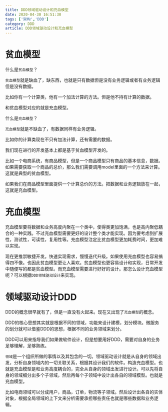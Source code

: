 ```yaml
---
title: DDD领域驱动设计和充血模型
date: 2020-04-30 16:51:30
tags: ['架构','DDD']
category: DDD
article: DDD领域驱动设计和充血模型
---
```


# 贫血模型

什么是`贫血模型`？

`贫血模型`就是缺血了，缺东西，也就是只有数据但是没有业务逻辑或者有业务逻辑但是没有数据。

比如你有一个计算类，他有一个加法计算的方法。但是他不持有计算的数据。

和贫血模型对应的就是充血模型。

什么是`充血模型`？

`充血模型`就是不缺血了，有数据同样有业务逻辑。

比如你的计算类现在不只有加法计算，还有需要的数据。

我们现在进行的开发基本上都是基于贫血模型开发的。

比如一个电商系统，有商品模型，但是一个商品模型只有商品的基本信息，数据。如果需要获取一个商品的总价，那么我们需要调用model里面的一个方法来计算。这就是典型的贫血模型。

如果我们在商品模型里面提供一个计算总价的方法。把数据和业务逻辑放在一起，这就是充血模型。

# 充血模型

充血模型要将数据和业务高度内聚在一个类中，使得类更加饱满，也是高内聚低耦合的一种实践。不过充血模型需要更好的设计整个类才能实现。因为要考虑到扩展性，测试性，可读性，复用性等。充血模型注定比贫血模型更加耗费时间，更加难以实现。

现在更推崇敏捷开发。快速实现需求，慢慢迭代升级。如果使用充血模型也容易搞得四不像。也因此贫血模型更让人喜欢。贫血模型也更容易设计和实现，日常开发中随便写的都是贫血模型。而充血模型需要进行好好的设计。那怎么设计充血模型呢？可以根据`DDD领域驱动设计`来实现。

# 领域驱动设计DDD

DDD的概念很早就有了，但是一直没有火起来。现在又出现了`充血模型`的概念。

DDD的核心思想其实就是根据不同的领域，功能来设计建模，划分模块。微服务的划分就可以借鉴DDD的思想，根据不同的业务领域来划分。

DDD可以用来指导我们如果做软件设计，但是想要用好DDD，需要对自身的业务足够理解，足够熟练。

`领域`是一个组织所做的事情以及其包含的一切。领域驱动设计就是从自身的领域出发，分析自身领域内的一切关联关系，根据其设计我们的软件。构造充血模型。也就是充血模型是和业务高度耦合的，完全从自身的领域出发进行设计。可以先将自身的领域细分出多个子领域，然后再每个子领域中设计出各自的领域模型。也就是充血模型。

比如电商领域可以分成用户，商品，订单，物流等子领域。然后设计出各自的实体对象，根据全局领域的上下文来分析需要承担哪些责任也就是哪些数据和业务逻辑。